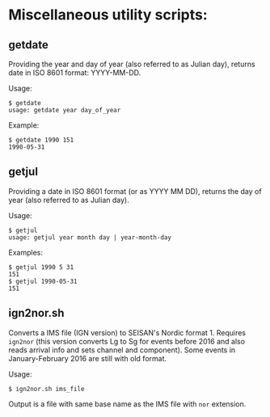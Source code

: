 # Miscellaneous utility scripts:

## getdate

Providing the year and day of year (also referred to as Julian day), returns
date in ISO 8601 format: YYYY-MM-DD.

Usage:

    $ getdate
    usage: getdate year day_of_year

Example:

    $ getdate 1990 151
    1990-05-31

## getjul

Providing a date in ISO 8601 format (or as YYYY MM DD), returns the day
of year (also referred to as Julian day).

Usage:

    $ getjul
    usage: getjul year month day | year-month-day

Examples:

    $ getjul 1990 5 31
    151
    $ getjul 1990-05-31
    151

## ign2nor.sh

Converts a IMS file (IGN version) to SEISAN's Nordic format 1.
Requires `ign2nor` (this version converts Lg to Sg for events before 2016
and also reads arrival info and sets channel and component).
Some events in January-February 2016 are still with old format.

Usage:

    $ ign2nor.sh ims_file

Output is a file with same base name as the IMS file with `nor` extension.


